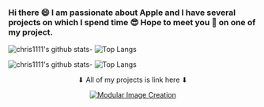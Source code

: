 ### Hi there 😄 I am passionate about Apple and I have several projects on which I spend time 😎 Hope to meet you 🤝 on one of my project.
![chris1111's github stats](https://github-readme-stats.vercel.app/api?username=chris1111&show_icons=true)- ![Top Langs](https://github-readme-stats.vercel.app/api/top-langs/?username=chris1111&show_icons=true)

![chris1111's github stats](https://github-readme-stats.vercel.app/api?username=chris1111&show_icons=true&theme=tokyonight)- ![Top Langs](https://github-readme-stats.vercel.app/api/top-langs/?username=chris1111&show_icons=true&theme=tokyonight)



<div align="center">
 ⬇︎ All of my projects is link here ⬇︎
    
 </a>
    </div>
    </div>
    
<div align="center">

[![Modular Image Creation](https://user-images.githubusercontent.com/6248794/90458840-7c817d80-e0cd-11ea-9bc3-aadd403af407.png)](https://github.com/chris1111?tab=repositories)



</a>
    </div>
    </div>
    


















